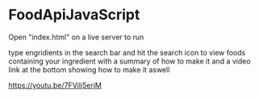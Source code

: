 # FoodApiJavaScript

Open "index.html" on a live server to run

type engridients in the search bar and hit the search icon to view foods containing your ingredient
with a summary of how to make it and a video link at the bottom showing how to make it aswell

https://youtu.be/7FVilj5erjM
